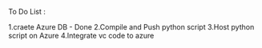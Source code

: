 To Do List :

1.craete Azure DB - Done 
2.Compile and Push python script 
3.Host python script on Azure 
4.Integrate vc code to azure 
